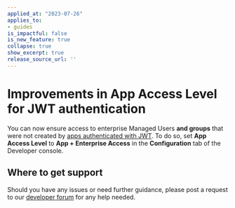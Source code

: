 ```yaml
---
applied_at: "2023-07-26"
applies_to: 
- guides
is_impactful: false
is_new_feature: true
collapse: true
show_excerpt: true
release_source_url: ''
---
```


# Improvements in App Access Level for JWT authentication

You can now ensure access to enterprise Managed Users **and groups** that were not created by [apps authenticated with JWT][1]. To do so, set **App Access Level** to **App + Enterprise Access** in the **Configuration** tab of the Developer console.

<!-- more -->

## Where to get support

Should you have any issues or need further guidance, please post a request to our [developer forum][2] for any help needed.


[1]: g://authentication/jwt/jwt-setup
[2]: https://forum.box.com/